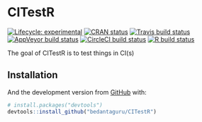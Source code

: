 
<!-- README.md is generated from README.Rmd. Please edit that file -->

# CITestR

<!-- badges: start -->

[![Lifecycle:
experimental](https://img.shields.io/badge/lifecycle-experimental-orange.svg)](https://www.tidyverse.org/lifecycle/#experimental)
[![CRAN
status](https://www.r-pkg.org/badges/version/CITestR)](https://CRAN.R-project.org/package=CITestR)
[![Travis build
status](https://travis-ci.com/bedantaguru/CITestR.svg?branch=master)](https://travis-ci.com/bedantaguru/CITestR)
[![AppVeyor build
status](https://ci.appveyor.com/api/projects/status/github/bedantaguru/CITestR?branch=master&svg=true)](https://ci.appveyor.com/project/bedantaguru/CITestR)
[![CircleCI build
status](https://circleci.com/gh/bedantaguru/CITestR.svg?style=svg)](https://circleci.com/gh/bedantaguru/CITestR)
[![R build
status](https://github.com/bedantaguru/CITestR/workflows/R-CMD-check/badge.svg)](https://github.com/bedantaguru/CITestR/actions)
<!-- badges: end -->

The goal of CITestR is to test things in CI(s)

## Installation

And the development version from [GitHub](https://github.com/) with:

``` r
# install.packages("devtools")
devtools::install_github("bedantaguru/CITestR")
```
